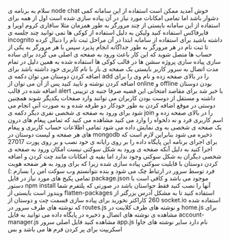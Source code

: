 ﻿سلام
به برنامه ی
node chat
خوش آمدید
ممکن است استفاده از این سامانه کمی دشوار باشد اما تمامی امکانات مورد نیاز در آن پیاده سازی شده است
اول از همه برای استفاده از این سامانه بایستی از چند مرورگر به طور همزمان
مثلا سافاری کروم اوپرا و فایرفاکس
استفاده کنید
ولیکن به دلیل استفاده از کوکی ها نمی توانید چند جلسه ی 
incognito
داشته باشید
برای استفاده از سامانه ابتدا در آن مراحل ثبت نام را دنبال کرده تا ثبت نام در هر مرورگر به طور جداگانه انجام پذیرد
سپس با هر مرورگر به یکی از حساب ها متصل شوید
که این کار باعث ورود به صفحه ی اصلی می گردد
برای ساده سازی پیاده سازی پروژه سشن ها در قالب کوکی ها استفاده شده به همین دلیل در تمام مدت اتصال به سرور کاربر بایستی 
یک صفحه ی باز با نام کاربری خود داشته باشد
برای اضافه کردن دوستان می توان دکمه ی
add
را در بالای صفحه زده و نام وی را برای اضافه کردن نوشته و تایید کنید
پس از آن می توان از
online
و
offline
بودن دوستان اضافه شده در قالب
alert
با خبر شد
برای مقاصد امتحانی این قضیه صرفا جنبه ی تزیینی داشته و مستقل از دوست بودن کاربران می توانند وارد صفحات یکدیگر شوند
همچنین دوستی در موقع اضافه کردن به طور خودکار دو طرفه شده و به صورت آنی انجام می شود
برای ورود به صفحه ی شخصی نفری دیگر دکمه ی
join
را در بالای صفحه زده و اسم کاربری فرد و نه دلخواه را وارد می کنید
مشاهده می کنید که تمامی پیغام های درون یک صفحه ی شخصی به وی نمایش داده می شود
تمامی اطلاعات حساب کاربری و پیغام های هر صفحه و لیست دوستان در
mongodb
ذخیره می شود بنابراین لازم است که برای اجرای برنامه این پایگاه داده را بر روی رایانه ی خود نصب و بر روی پورت 27017 اجرا کنید
به دلیل آنکه صفحه ی ورود به شکل سوکتی نیست امکان ورود به صفحه ی شخصی دیگران به شکل سوکتی وجود ندارد اما
بقیه ی امکانات مانند چت کردن و اضافه کردن دوستان با قابلیت سوکتی پیاده سازی شده
زیرا که برای ورود به هر ضفحه هویت فرد توسط سرور در ارتباط چک می شود و بنده
نتوانستم وب سوکت امن را بسازم :)
تمامی پکیج های مورد نیاز در فایل
package.json
موجود می باشد و کافی است با دستور
npm install
آنها را نصب کنید
فقط حواستان باشد در صورتی که پلتفرم شما ویندوز است بایستی از
flatten-packages
استفاده کنید تا به مشکل آدرس بزرگتر از 260 کاراکتر نخورید
برای پیاده سازی قسمت چت و دوستان از
socket.io
استفاده شده که نوشته های طرف سرور در 
routes.js
و نوشته های طرف کلاینت در 
home.js
برای مشاهده ی نوشته های اتصال و ذخیره در پایگاه داده می توانید به فایل
account-manager.js
مشاهده کنید
فایل اصلی سرور
app.js
نام دارد
سایر نوشته های جاوا اسکریپت برای پر کردن فرم ها می باشد و بس